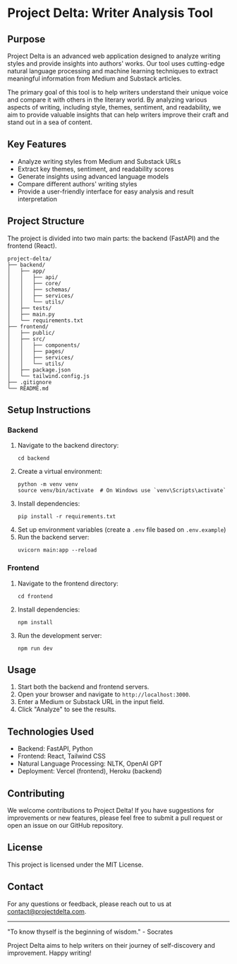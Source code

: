 # Project Delta: Writer Analysis Tool

## Purpose

Project Delta is an advanced web application designed to analyze writing styles and provide insights into authors' works. Our tool uses cutting-edge natural language processing and machine learning techniques to extract meaningful information from Medium and Substack articles.

The primary goal of this tool is to help writers understand their unique voice and compare it with others in the literary world. By analyzing various aspects of writing, including style, themes, sentiment, and readability, we aim to provide valuable insights that can help writers improve their craft and stand out in a sea of content.

## Key Features

- Analyze writing styles from Medium and Substack URLs
- Extract key themes, sentiment, and readability scores
- Generate insights using advanced language models
- Compare different authors' writing styles
- Provide a user-friendly interface for easy analysis and result interpretation

## Project Structure

The project is divided into two main parts: the backend (FastAPI) and the frontend (React).

```
project-delta/
├── backend/
│   ├── app/
│   │   ├── api/
│   │   ├── core/
│   │   ├── schemas/
│   │   ├── services/
│   │   └── utils/
│   ├── tests/
│   ├── main.py
│   └── requirements.txt
├── frontend/
│   ├── public/
│   ├── src/
│   │   ├── components/
│   │   ├── pages/
│   │   ├── services/
│   │   └── utils/
│   ├── package.json
│   └── tailwind.config.js
├── .gitignore
└── README.md
```

## Setup Instructions

### Backend

1. Navigate to the backend directory:
   ```
   cd backend
   ```
2. Create a virtual environment:
   ```
   python -m venv venv
   source venv/bin/activate  # On Windows use `venv\Scripts\activate`
   ```
3. Install dependencies:
   ```
   pip install -r requirements.txt
   ```
4. Set up environment variables (create a `.env` file based on `.env.example`)
5. Run the backend server:
   ```
   uvicorn main:app --reload
   ```

### Frontend

1. Navigate to the frontend directory:
   ```
   cd frontend
   ```
2. Install dependencies:
   ```
   npm install
   ```
3. Run the development server:
   ```
   npm run dev
   ```

## Usage

1. Start both the backend and frontend servers.
2. Open your browser and navigate to `http://localhost:3000`.
3. Enter a Medium or Substack URL in the input field.
4. Click "Analyze" to see the results.

## Technologies Used

- Backend: FastAPI, Python
- Frontend: React, Tailwind CSS
- Natural Language Processing: NLTK, OpenAI GPT
- Deployment: Vercel (frontend), Heroku (backend)

## Contributing

We welcome contributions to Project Delta! If you have suggestions for improvements or new features, please feel free to submit a pull request or open an issue on our GitHub repository.

## License

This project is licensed under the MIT License.

## Contact

For any questions or feedback, please reach out to us at [contact@projectdelta.com](mailto:contact@projectdelta.com).

---

"To know thyself is the beginning of wisdom." - Socrates

Project Delta aims to help writers on their journey of self-discovery and improvement. Happy writing!